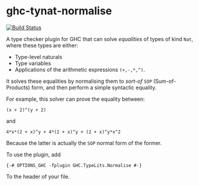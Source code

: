 # ghc-tynat-normalise

[![Build Status](https://secure.travis-ci.org/christiaanb/ghc-typelits-natnormalise.png?branch=master)](http://travis-ci.org/christiaanb/ghc-typelits-natnormalise)

A type checker plugin for GHC that can solve _equalities_ 
of types of kind `Nat`, where these types are either:

* Type-level naturals
* Type variables
* Applications of the arithmetic expressions `(+,-,*,^)`.

It solves these equalities by normalising them to _sort-of_
`SOP` (Sum-of-Products) form, and then perform a
simple syntactic equality.

For example, this solver can prove the equality between:

```
(x + 2)^(y + 2)
```

and

```
4*x*(2 + x)^y + 4*(2 + x)^y + (2 + x)^y*x^2
```

Because the latter is actually the `SOP` normal form
of the former.

To use the plugin, add

```
{-# OPTIONS_GHC -fplugin GHC.TypeLits.Normalise #-}
```

To the header of your file.
